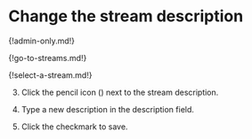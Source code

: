 # Change the stream description

{!admin-only.md!}

{!go-to-streams.md!}

{!select-a-stream.md!}

3. Click the pencil icon (<i class="icon-vector-pencil"></i>) next to the stream description.

5. Type a new description in the description field.

6. Click the checkmark to save.
